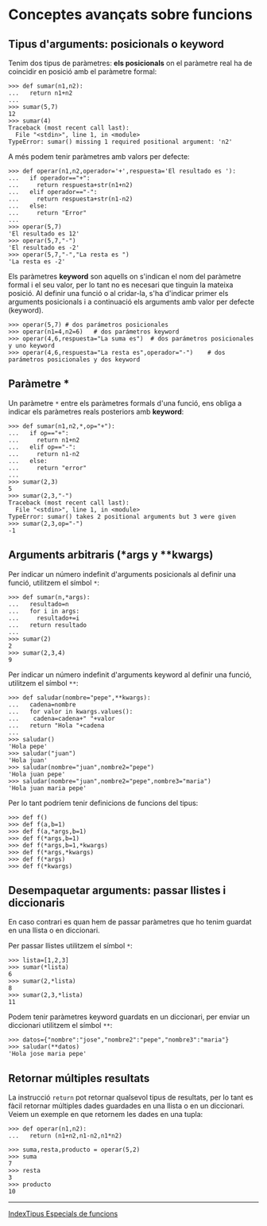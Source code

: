# Conceptes avançats sobre funcions

## Tipus d'arguments: posicionals o keyword

Tenim dos tipus de paràmetres: **els posicionals** on el paràmetre real ha de  coincidir en posició amb el paràmetre formal:

	>>> def sumar(n1,n2):
	...   return n1+n2
	... 
	>>> sumar(5,7)
	12
	>>> sumar(4)
	Traceback (most recent call last):
	  File "<stdin>", line 1, in <module>
	TypeError: sumar() missing 1 required positional argument: 'n2'

A més podem tenir paràmetres amb valors per defecte:

	>>> def operar(n1,n2,operador='+',respuesta='El resultado es '):
	...   if operador=="+":
	...     return respuesta+str(n1+n2)
	...   elif operador=="-":
	...     return respuesta+str(n1-n2)
	...   else:
	...     return "Error"
	... 
	>>> operar(5,7)
	'El resultado es 12'
	>>> operar(5,7,"-")
	'El resultado es -2'
	>>> operar(5,7,"-","La resta es ")
	'La resta es -2'


Els paràmetres **keyword** son aquells on s'indican el nom del paràmetre formal i el seu valor, per lo tant no es necesari que tinguin la mateixa posició. Al definir una funció o al cridar-la, s'ha d'indicar primer els arguments posicionals i a continuació els arguments amb valor per defecte (keyword). 

	>>> operar(5,7)	# dos parámetros posicionales
	>>> operar(n1=4,n2=6)	# dos parámetros keyword
	>>> operar(4,6,respuesta="La suma es")	# dos parámetros posicionales y uno keyword
	>>> operar(4,6,respuesta="La resta es",operador="-")	# dos parámetros posicionales y dos keyword

## Paràmetre *

Un paràmetre `*` entre els paràmetres formals d'una funció, ens obliga a indicar els paràmetres reals posteriors amb **keyword**:

	>>> def sumar(n1,n2,*,op="+"):
	...   if op=="+":
	...     return n1+n2
	...   elif op=="-":
	...     return n1-n2
	...   else:
	...     return "error"
	... 
	>>> sumar(2,3)
	5
	>>> sumar(2,3,"-")
	Traceback (most recent call last):
	  File "<stdin>", line 1, in <module>
	TypeError: sumar() takes 2 positional arguments but 3 were given
	>>> sumar(2,3,op="-")
	-1


## Arguments arbitraris (\*args y \*\*kwargs)

Per indicar un número indefinit d'arguments posicionals al definir una funció, utilitzem el símbol `*`:

	>>> def sumar(n,*args):
	...   resultado=n
	...   for i in args:
	...     resultado+=i
	...   return resultado
	... 
	>>> sumar(2)
	2
	>>> sumar(2,3,4)
	9

Per indicar un número indefinit d'arguments keyword al definir una funció,  utilitzem el símbol `**`:

	>>> def saludar(nombre="pepe",**kwargs):
	...   cadena=nombre
	...   for valor in kwargs.values():
	...    cadena=cadena+" "+valor
	...   return "Hola "+cadena
	... 
	>>> saludar()
	'Hola pepe'
	>>> saludar("juan")
	'Hola juan'
	>>> saludar(nombre="juan",nombre2="pepe")
	'Hola juan pepe'
	>>> saludar(nombre="juan",nombre2="pepe",nombre3="maria")
	'Hola juan maria pepe'

Per lo tant podríem tenir definicions de funcions del tipus:

	>>> def f()
	>>> def f(a,b=1)
	>>> def f(a,*args,b=1)
	>>> def f(*args,b=1)
	>>> def f(*args,b=1,*kwargs)
	>>> def f(*args,*kwargs)
	>>> def f(*args)
	>>> def f(*kwargs)

## Desempaquetar arguments: passar llistes i diccionaris

En caso contrari es quan hem de passar paràmetres que ho tenim guardat en una llista o en diccionari.

Per passar llistes utilitzem el símbol `*`:

	>>> lista=[1,2,3]
	>>> sumar(*lista)
	6
	>>> sumar(2,*lista)
	8
	>>> sumar(2,3,*lista)
	11

Podem tenir paràmetres keyword guardats en un diccionari, per enviar un diccionari utilitzem el símbol `**`:

	>>> datos={"nombre":"jose","nombre2":"pepe","nombre3":"maria"}
	>>> saludar(**datos)
	'Hola jose maria pepe'

## Retornar múltiples resultats

La instrucció `return` pot retornar qualsevol tipus de resultats, per lo tant es fàcil retornar múltiples dades guardades en una llista o en un diccionari. Veiem un exemple en que retornem les dades en una tupla:

	>>> def operar(n1,n2):
	...   return (n1+n2,n1-n2,n1*n2)	

	>>> suma,resta,producto = operar(5,2)
	>>> suma
	7
	>>> resta
	3
	>>> producto
	10

***
[Index](../../../README.md)<right>[Tipus Especials de funcions](../u47/README.MD)</right>
